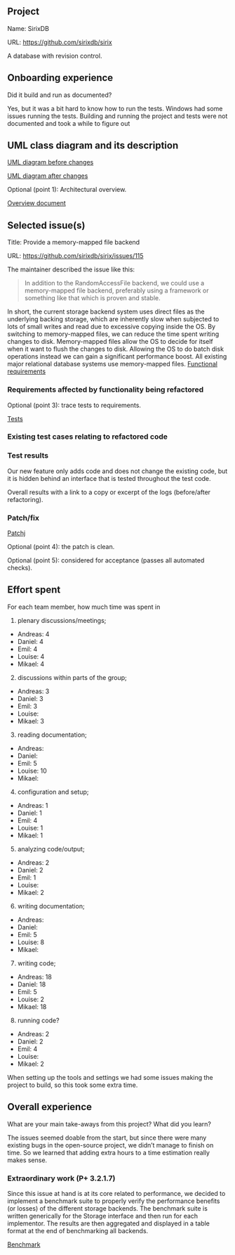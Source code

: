 ## Project

Name: SirixDB

URL: https://github.com/sirixdb/sirix

A database with revision control.

## Onboarding experience

Did it build and run as documented?
    
Yes, but it was a bit hard to know how to run the tests. Windows had some issues running
the tests. Building and running the project and tests were not documented and took a while to figure out

## UML class diagram and its description

[UML diagram before changes](https://drive.google.com/open?id=1aRD_uANkDXxkefOC7EtGK1fH02ZmWJDf)

[UML diagram after changes](https://drive.google.com/open?id=1gbGhfqkQB65t8VKQCfqqriHqFJ0KPteQ)

Optional (point 1): Architectural overview.

[Overview document](https://github.com/soffan20/sirix/tree/overview)

## Selected issue(s)

Title: Provide a memory-mapped file backend

URL: https://github.com/sirixdb/sirix/issues/115

The maintainer described the issue like this: 

> In addition to the RandomAccessFile backend, we could use a memory-mapped file backend, preferably using a framework or something like that which is proven and stable.

In short, the current storage backend system uses direct files as the underlying backing storage, which are inherently slow when subjected to lots of small writes and read due to excessive copying inside the OS. By switching to memory-mapped files, we can reduce the time spent writing changes to disk. Memory-mapped files allow the OS to decide for itself when it want to flush the changes to disk. Allowing the OS to do batch disk operations instead we can gain a significant performance boost. All existing major relational database systems use memory-mapped files.
[Functional requirements](https://docs.google.com/spreadsheets/d/18Y5qv2kYvP9o51C7uxbBEtsGyPz5dqG4tnvo5QNrNkQ/edit?usp=sharing)

### Requirements affected by functionality being refactored

Optional (point 3): trace tests to requirements.

[Tests](https://github.com/soffan20/sirix/commit/acab3ea6d6f9697920d6d2831ba65b99dbe36e44)

### Existing test cases relating to refactored code

### Test results

Our new feature only adds code and does not change the existing code, but it is hidden behind an interface that is tested throughout the test code.

Overall results with a link to a copy or excerpt of the logs (before/after
refactoring).

### Patch/fix

[Patchj](https://github.com/soffan20/sirix/pull/73)

Optional (point 4): the patch is clean.

Optional (point 5): considered for acceptance (passes all automated checks).

## Effort spent

For each team member, how much time was spent in

1. plenary discussions/meetings;
* Andreas: 4
* Daniel: 4
* Emil: 4
* Louise: 4
* Mikael: 4


2. discussions within parts of the group;

* Andreas: 3
* Daniel: 3
* Emil: 3
* Louise:
* Mikael: 3

3. reading documentation;

* Andreas:
* Daniel:
* Emil: 5
* Louise: 10
* Mikael:

4. configuration and setup;

* Andreas: 1
* Daniel: 1
* Emil: 4
* Louise: 1
* Mikael: 1

5. analyzing code/output;

* Andreas: 2
* Daniel: 2
* Emil: 1
* Louise:
* Mikael: 2

6. writing documentation;

* Andreas:
* Daniel:
* Emil: 5
* Louise: 8
* Mikael:

7. writing code;

* Andreas: 18
* Daniel: 18
* Emil: 5
* Louise: 2
* Mikael: 18

8. running code?

* Andreas: 2
* Daniel: 2
* Emil: 4
* Louise:
* Mikael: 2

When setting up the tools and settings we had some issues making the project to build, so this took some extra time. 

## Overall experience

What are your main take-aways from this project? What did you learn?

The issues seemed doable from the start, but since there were many existing bugs in the open-source project, we didn’t manage to finish on time. So we learned that adding extra hours to a time estimation really makes sense.

### Extraordinary work (P+ 3.2.1.7)

Since this issue at hand is at its core related to performance, we decided to implement a benchmark suite to properly verify the performance benefits (or losses) of the different storage backends. The benchmark suite is written generically for the Storage interface and then run for each implementor. The results are then aggregated and displayed in a table format at the end of benchmarking all backends.

[Benchmark](https://github.com/soffan20/sirix/commit/6d32d6e16eda51985b3c8e78996cd28205e35baa)
